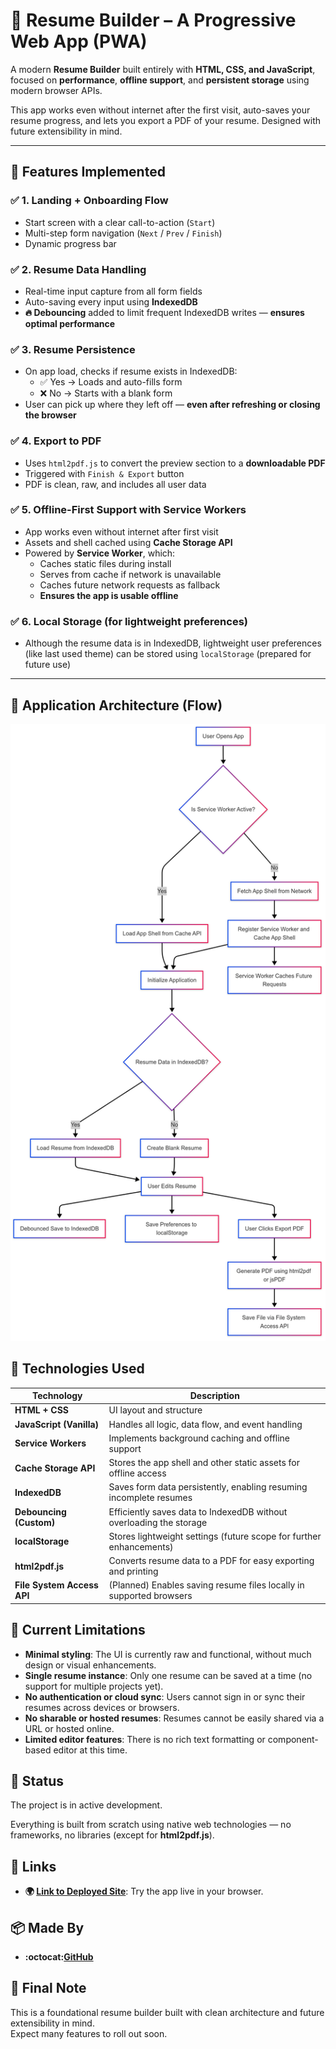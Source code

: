 # 📄 Resume Builder – A Progressive Web App (PWA)

A modern **Resume Builder** built entirely with **HTML, CSS, and JavaScript**, focused on **performance**, **offline support**, and **persistent storage** using modern browser APIs.

This app works even without internet after the first visit, auto-saves your resume progress, and lets you export a PDF of your resume. Designed with future extensibility in mind.

---

## 📌 Features Implemented

### ✅ 1. Landing + Onboarding Flow

- Start screen with a clear call-to-action (`Start`)
- Multi-step form navigation (`Next` / `Prev` / `Finish`)
- Dynamic progress bar

### ✅ 2. Resume Data Handling

- Real-time input capture from all form fields
- Auto-saving every input using **IndexedDB**
- **🔥 Debouncing** added to limit frequent IndexedDB writes — **ensures optimal performance**

### ✅ 3. Resume Persistence

- On app load, checks if resume exists in IndexedDB:
  - ✅ Yes → Loads and auto-fills form
  - ❌ No → Starts with a blank form
- User can pick up where they left off — **even after refreshing or closing the browser**

### ✅ 4. Export to PDF

- Uses `html2pdf.js` to convert the preview section to a **downloadable PDF**
- Triggered with `Finish & Export` button
- PDF is clean, raw, and includes all user data

### ✅ 5. Offline-First Support with Service Workers

- App works even without internet after first visit
- Assets and shell cached using **Cache Storage API**
- Powered by **Service Worker**, which:
  - Caches static files during install
  - Serves from cache if network is unavailable
  - Caches future network requests as fallback
  - **Ensures the app is usable offline**

### ✅ 6. Local Storage (for lightweight preferences)

- Although the resume data is in IndexedDB, lightweight user preferences (like last used theme) can be stored using `localStorage` (prepared for future use)

---

## 🧠 Application Architecture (Flow)

![Resume App Flowchart](/assets/images/flowchart.png)

## 🧠 Technologies Used

| **Technology**             | **Description**                                                     |
| -------------------------- | ------------------------------------------------------------------- |
| **HTML + CSS**             | UI layout and structure                                             |
| **JavaScript (Vanilla)**   | Handles all logic, data flow, and event handling                    |
| **Service Workers**        | Implements background caching and offline support                   |
| **Cache Storage API**      | Stores the app shell and other static assets for offline access     |
| **IndexedDB**              | Saves form data persistently, enabling resuming incomplete resumes  |
| **Debouncing (Custom)**    | Efficiently saves data to IndexedDB without overloading the storage |
| **localStorage**           | Stores lightweight settings (future scope for further enhancements) |
| **html2pdf.js**            | Converts resume data to a PDF for easy exporting and printing       |
| **File System Access API** | (Planned) Enables saving resume files locally in supported browsers |

## 🧪 Current Limitations

- **Minimal styling**: The UI is currently raw and functional, without much design or visual enhancements.
- **Single resume instance**: Only one resume can be saved at a time (no support for multiple projects yet).
- **No authentication or cloud sync**: Users cannot sign in or sync their resumes across devices or browsers.
- **No sharable or hosted resumes**: Resumes cannot be easily shared via a URL or hosted online.
- **Limited editor features**: There is no rich text formatting or component-based editor at this time.

## 📢 Status

The project is in active development.

Everything is built from scratch using native web technologies — no frameworks, no libraries (except for **html2pdf.js**).

## 🔗 Links

- **🌍 [Link to Deployed Site](https://resume-builder-abh3shek.surge.sh)**: Try the app live in your browser.

## 📦 Made By

- **:octocat:[GitHub](https://github.com/abh3shek)**

## 🙌 Final Note

This is a foundational resume builder built with clean architecture and future extensibility in mind.  
Expect many features to roll out soon.
